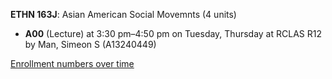 **ETHN 163J**: Asian American Social Movemnts (4 units)

- **A00** (Lecture) at 3:30 pm–4:50 pm on Tuesday, Thursday at RCLAS R12 by Man, Simeon S (A13240449)

[Enrollment numbers over time](./ETHN163J.tsv)
